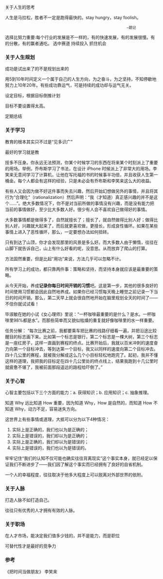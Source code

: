 关于人生的思考



人生是马拉松，胜者不一定是跑得最快的。stay hungry，stay foolish。

 															—题记


选择比努力重要:每个行业的发展是不一样的，有的快速发展，有的发展很慢。有的分散，有的赢者通吃。
选中赛道
持续投入
抓住机会



### 关于人生规划

成功是试出来了的不是规划出来的

用5到10年时间定义一个属于自己的人生方向，为之奋斗，为之坚持，不知停歇地努力上10年20年。有些成功靠运气，可是持续的成功却与运气无关。

设定目标，根据目标倒推计划

目标不要设置得太高。

定期总结



### 关于学习

教育的根本其实只不过是“见多识广”

最好的学习就是教

技多不压身。你永远无法预测，你某个时候学习的东西在将来某个时刻派上了重要的用场。举例，乔布斯学习了书法，在设计 iPhone 时候派上了非常大的用场。李笑来无意间学习了计算机，让他在写托福的书的时候事半功倍，并且收获人生第一桶金。每个人都会有这样的经验，只是未必会有乔布斯和李笑来这么大的收益。

有些人又会因为做不好这件事而失去兴趣，然后开始幻想做另外的事情，并且将其行为“合理化”（rationalization）然后声明：“我（才知道）真正感兴趣的并不是这个……”。绝大多数情况下，你不是对当前所做的事情没有兴趣，而是没有能力把当前的事情做好，至少比大多数人好。很少有人会不喜欢自己做得好的事情。

大多数事情都是做得多了，自然就擅长了；擅长了，就自然做得比别人好；做得比别人好，兴趣就大起来了，而后就更喜欢做，更擅长，形成良性循环。如果在某些事情上进入了恶性循环，那么，一定要想办法如何扭转。

只有到达了山顶，你才会发现那里的风景是多么好。而大多数人由于懒惰，往往在山脚下就告诉自己，山上有什么好看的呢，没意思。从而放弃了爬山的打算。

方法固然重要，但是比起“用功”来说，方法几乎可以忽略不计。

所有学习上的成功，都只靠两件事：策略和坚持，而坚持本身就应该是最重要的策略。

从今天开始，养成**记录你每日时间开销的习惯**吧。这是第一步，其他的很多良好的时间使用习惯都会因此自然地养成。如果你已经习惯每天晚上睡觉之前记录一下当日的时间开销，那么，第二天早上就会很自然地开始在脑里规划全天的时间了——不信你就试试看！

毕淑敏在她的小试《女心理师》里说：“一杯咖啡最重要的是什么？是水。一杯咖啡里98%都是水”。而那些简单而又貌似枯燥的重复就好像咖啡里的水一样重要。

任务分解： “每次比赛之前，我都要乘车把比赛的线路仔细看一遍，并把沿途比较醒目的标志画下来。比如第一个标志是银行，第二个标志是一棵大树，第三个标志是一座红房子，这样一直画到赛程的终点。比赛开始后，我就以百米冲刺的速度奋力向第一个目标冲去，等到达第一个目标，我又以同样的速度向第二个目标冲去。四十几公里的赛程，就被我分解成这么几个小目标轻松地跑完了。起初，我并不懂这样的道理，我把我的目标定在四十几公里处的终点线上，结果我跑到十几公里时就疲惫不堪了，我被前面那段遥远的路程给吓倒了。”

### 关于心智

心智主要包括以下三个方面的能力：a. 获得知识；b. 应用知识；c. 抽象推理。

知道 Why 远比知道 How 重要，因为知道 Why，How 是自然的，而知道 How 不知道 Why，动力不足，容易迷失方向。

这世界上有些事情或道理，大抵可以分为以下4种情况：

1. 实际上是正确的，我们也以为是正确的；
2. 实际上是错误的，我们却以为是正确的；
3. 实际上是正确的，我们却以为是错误的；
4. 实际上是错误的，我们也以为是错误的。

牢牢记住“我们的认知不仅可能也确实往往背离现实”这个事实本身，就已经足以保证我们不断进步了——我们因了解这个事实而已经拥有了良好的自省机制。

一个人的幸福程度，往往取决于他多大程度上可以脱离对外部世界的依附。

### 关于人脉

打造人脉不如打造自己。

往往只有优秀的人才拥有有效的人脉。


### 关于职场

在人才市场，能决定我们值多少钱的，并不是能力，而是职位

可替代性才是最好的竞争力




### 参考



《把时间当做朋友》 李笑来
